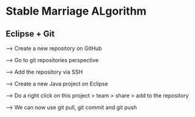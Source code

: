 # Stable Marriage ALgorithm

## Eclipse + Git

  --> Create a new repository on GitHub
  
  --> Go to git repositories perspective
  
  --> Add the repository via SSH
  
  --> Create a new Java project on Eclipse
  
  --> Do a right click on this project > team > share > add to the repository
  
  --> We can now use git pull, git commit and git push 
